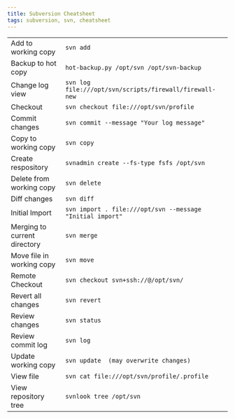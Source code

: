 ```yaml
---
title: Subversion Cheatsheet
tags: subversion, svn, cheatsheet
---
```


<table>
<tr>
	<td>Add to working copy</td>
	<td><code>svn add <file></code></td>
</tr>
<tr>
	<td>Backup to hot copy</td>
	<td><code>hot-backup.py /opt/svn /opt/svn-backup</code></td>
</tr>
<tr>
	<td>Change log view</td>
	<td><code>svn log file:///opt/svn/scripts/firewall/firewall-new</code></td>
</tr>
<tr>
	<td>Checkout</td>
	<td><code>svn checkout file:///opt/svn/profile</code></td>
</tr>
<tr>
	<td>Commit changes</td>
	<td><code>svn commit --message "Your log message"</code></td>
</tr>
<tr>
	<td>Copy to working copy</td>
	<td><code>svn copy <file> <file></code></td>
</tr>
<tr>
	<td>Create respository</td>
	<td><code>svnadmin create --fs-type fsfs /opt/svn</code></td>
</tr>
<tr>
	<td>Delete from working copy</td>
	<td><code>svn delete <file></code></td>
</tr>
<tr>
	<td>Diff changes</td>
	<td><code>svn diff</code></td>
</tr>
<tr>
	<td>Initial Import</td>
	<td><code>svn import . file:///opt/svn --message "Initial import"</code></td>
</tr>
<tr>
	<td>Merging to current directory</td>
	<td><code>svn merge <merge to@REV> <merge from@REV></code></td>
</tr>
<tr>
	<td>Move file in working copy</td>
	<td><code>svn move <file1> <file2></code></td>
</tr>
<tr>
	<td>Remote Checkout</td>
	<td><code>svn checkout svn+ssh://<user>@<hostname>/opt/svn/<project></code></td>
</tr>
<tr>
	<td>Revert all changes</td>
	<td><code>svn revert <file></code></td>
</tr>
<tr>
	<td>Review changes</td>
	<td><code>svn status</code></td>
</tr>
<tr>
	<td>Review commit log</td>
	<td><code>svn log</code></td>
</tr>
<tr>
	<td>Update working copy</td>
	<td><code>svn update <file> (may overwrite changes)</code></td>
</tr>
<tr>
	<td>View file</td>
	<td><code>svn cat file:///opt/svn/profile/.profile</code></td>
</tr>
<tr>
	<td>View repository tree</td>
	<td><code>svnlook tree /opt/svn</code></td>
</tr>
</table>
